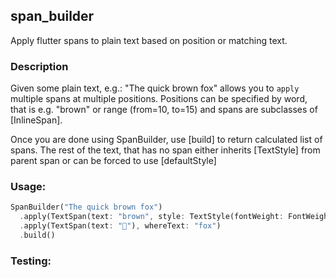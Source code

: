 ## span_builder

Apply flutter spans to plain text based on position or matching text.

### Description

Given some plain text, e.g.: "The quick brown fox" allows you to `apply` multiple spans at multiple positions. Positions can be specified by word, that is e.g. "brown" or range (from=10, to=15) and spans are subclasses of [InlineSpan].

Once you are done using SpanBuilder, use [build] to return calculated list of spans.
The rest of the text, that has no span either inherits [TextStyle] from parent span or can be forced
to use [defaultStyle]

### Usage:

```dart
SpanBuilder("The quick brown fox")
  .apply(TextSpan(text: "brown", style: TextStyle(fontWeight: FontWeight.bold)))
  .apply(TextSpan(text: "🦊"), whereText: "fox")
  .build()
```

### Testing:


